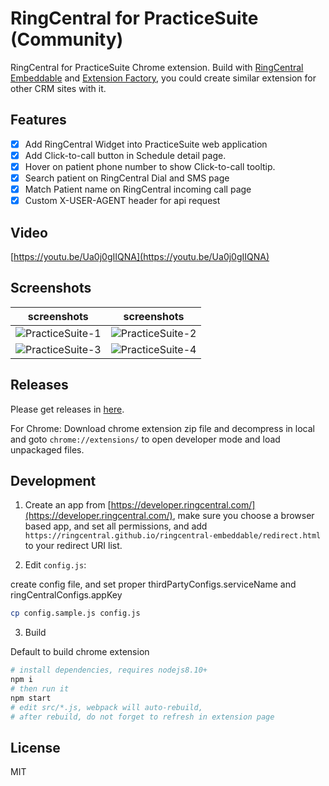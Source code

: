 
# RingCentral for PracticeSuite (Community)

RingCentral for PracticeSuite Chrome extension. Build with [RingCentral Embeddable](https://github.com/ringcentral/ringcentral-embeddable) and [Extension Factory](https://github.com/ringcentral/ringcentral-embeddable-extension-factory), you could create similar extension for other CRM sites with it.

## Features

- [x] Add RingCentral Widget into PracticeSuite web application
- [x] Add Click-to-call button in Schedule detail page.
- [x] Hover on patient phone number to show Click-to-call tooltip.
- [x] Search patient on RingCentral Dial and SMS page
- [x] Match Patient name on RingCentral incoming call page
- [x] Custom X-USER-AGENT header for api request

## Video

[https://youtu.be/Ua0j0gIIQNA](https://youtu.be/Ua0j0gIIQNA)

## Screenshots

| screenshots            |  screenshots |
:-------------------------:|:-------------------------:
![PracticeSuite-1](https://user-images.githubusercontent.com/7036536/52160957-28849300-26f9-11e9-99e1-59292e71b892.png) | ![PracticeSuite-2](https://user-images.githubusercontent.com/7036536/52160970-55d14100-26f9-11e9-8b21-a582ca69243e.png)
![PracticeSuite-3](https://user-images.githubusercontent.com/7036536/51964049-499e7700-24a0-11e9-9439-471473df8e40.png) | ![PracticeSuite-4](https://user-images.githubusercontent.com/7036536/51964837-b581df00-24a2-11e9-91e0-94ee60a9d153.png)

## Releases

Please get releases in [here](https://github.com/ringcentral/ringcentral-for-practicesuite/releases).

For Chrome: Download chrome extension zip file and decompress in local and goto `chrome://extensions/` to open developer mode and load unpackaged files.

## Development

1. Create an app from [https://developer.ringcentral.com/](https://developer.ringcentral.com/), make sure you choose a browser based app, and set all permissions, and add `https://ringcentral.github.io/ringcentral-embeddable/redirect.html` to your redirect URI list.

2. Edit `config.js`:

create config file, and set proper thirdPartyConfigs.serviceName and ringCentralConfigs.appKey

```bash
cp config.sample.js config.js
```

3. Build

Default to build chrome extension

```bash
# install dependencies, requires nodejs8.10+
npm i
# then run it
npm start
# edit src/*.js, webpack will auto-rebuild,
# after rebuild, do not forget to refresh in extension page
```

## License

MIT
